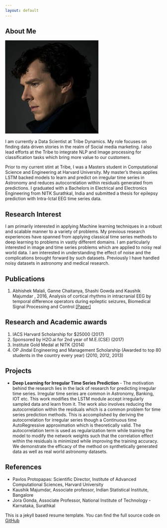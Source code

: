 ```yaml
---
layout: default
---
```


## About Me

<img class="profile-picture" src="sherlock.jpg">

I am currently a Data Scientist at Tribe Dynamics. My role focuses on finding data driven stories in the realm of Social media marketing. I also lead efforts at the Tribe to integrate NLP and Image processing for classification tasks which bring more value to our customers.

Prior to my current stint at Tribe, I was a Masters student in Computational Science and Engineering at Harvard University. My master’s thesis applies LSTM backed models to learn and predict on irregular time series in Astronomy and reduces autocorrelation within residuals generated from predictions. I graduated with a Bachelors in Electrical and Electronics Engineering from NITK Surathkal, India and submitted a thesis for epilepsy prediction with Intra-Ictal EEG time series data.

## Research Interest

I am primarily interested in applying Machine learning techniques in a robust and scalable manner to a variety of problems. My previous research experiences have spanned from applying classical time series methods to deep learning to problems in vastly different domains. I am particularly interested in image and time series problems which are applied to noisy real world data. I am interested in understanding the effect of noise and the complications brought forward by such datasets. Previously I have handled noisy datasets in astronomy and medical research.

## Publications

1. Abhishek Malali, Ganne Chaitanya, Shashi Gowda and Kaushik Majumdar , 2016, Analysis of cortical rhythms in intracranial EEG by temporal difference operators during epileptic seizures, Biomedical Signal Processing and Control [[Paper]](https://www.sciencedirect.com/science/article/pii/S1746809416000033)

## Research and Academic awards
1. IACS Harvard Scholarship for $25000 (2017)
2. Sponsored by H2O.ai for 2nd year of M.E.(CSE) (2017)
3. Institute Gold Medal at NITK (2014)
4. OP Jindal Engineering and Management Scholarship (Awarded to top 80 students in the country every year) (2010, 2012, 2013)

## Projects
* **Deep Learning for Irregular Time Series Prediction** - The motivation behind the research lies in the lack of research for predicting irregular time series. Irregular time series are common in Astronomy, Banking, IOT etc. This work modifies the LSTM module accept irregularly sampled data and learn from it. The work also involves reducing the autocorrelation within the residuals which is a common problem for time series prediction methods. This is accomplished by deriving the autocorrelation for irregular series though a Continuous time AutoRegressive approximation which is theoretically valid. The autocorrelation term is used as regularization term while training the model to modify the network weights such that the correlation effect within the residuals is minimized while improving the training accuracy. We demonstrate the efficacy of the method on synthetically generated data as well as real world astronomy datasets.


## References

* Pavlos Protopapas: Scientific Director, Institute of Advanced Computational Sciences, Harvard University
* Kaushik Majumdar, Associate professor, Indian Statistical Institute, Bangalore
* Jora Gonda, Associate Professor, National Institute of Technology - Karnataka, Surathkal

This is a jekyll based resume template. You can find the full source code on [GitHub](https://github.com/bk2dcradle/researcher)
